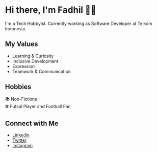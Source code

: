 # Hi there, I'm Fadhil 👋🏻
I'm a Tech Hobbyist. Currently working as Software Developer at Telkom Indonesia.

## My Values
- Learning & Curiosity <br/>
- Inclusive Development <br/>
-  Expression <br/>
- Teamwork & Communication

## Hobbies
:books: Non-Fictions <br/>
:soccer: Futsal Player and Football Fan <br/>

## Connect with Me
- [Linkedin](https://www.linkedin.com/in/fadhil-radhian/) <br/>
- [Twitter](https://twitter.com/fadhil_radhian) <br/>
- [Instagram](https://www.instagram.com/fadhilradh) <br/>
